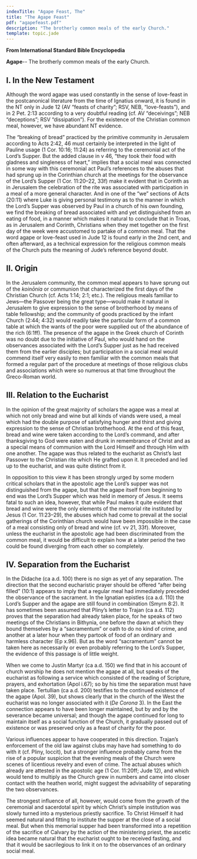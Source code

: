 ```yaml
---
indexTitle: "Agape Feast, The"
title: "The Agape Feast"
pdf: "agapefeast.pdf"
description: "The brotherly common meals of the early Church."
template: topic.jade
---
```


**From International Standard Bible Encyclopedia**

**Agape**-- The brotherly common meals of the early Church.

I. In the New Testament
-----------------------

Although the word agape was used constantly in the sense of love-feast
in the postcanonical literature from the time of Ignatius onward, it is
found in the NT only in Jude 12 (AV “feasts of charity”; RSV, NEB,
“love-feasts”), and in 2 Pet. 2:13 according to a very doubtful reading
(cf. AV “deceivings”; NEB “deceptions”; RSV “dissipation”). For the
existence of the Christian common meal, however, we have abundant NT
evidence.

The “breaking of bread” practiced by the primitive community in
Jerusalem according to Acts 2:42, 46 must certainly be interpreted in
the light of Pauline usage (1 Cor. 10:16; 11:24) as referring to the
ceremonial act of the Lord’s Supper. But the added clause in v 46, “they
took their food with gladness and singleness of heart,” implies that a
social meal was connected in some way with this ceremonial act Paul’s
references to the abuses that had sprung up in the Corinthian church at
the meetings for the observance of the Lord’s Supper (1 Cor. 11:20–22,
33f) make it evident that in Corinth as in Jerusalem the celebration of
the rite was associated with participation in a meal of a more general
character. And in one of the “we” sections of Acts (20:11) where Luke is
giving personal testimony as to the manner in which the Lord’s Supper
was observed by Paul in a church of his own founding, we find the
breaking of bread associated with and yet distinguished from an eating
of food, in a manner which makes it natural to conclude that in Troas,
as in Jerusalem and Corinth, Christians when they met together on the
first day of the week were accustomed to partake of a common meal. That
the word agape or love-feast used in Jude 12 is found early in the 2nd
cent, and often afterward, as a technical expression for the religious
common meals of the Church puts the meaning of Jude’s reference beyond
doubt.

II. Origin
----------

In the Jerusalem community, the common meal appears to have sprung out
of the *koinōnía* or communion that characterized the first days of the
Christian Church (cf. Acts 1:14; 2:1; etc.). The religious meals
familiar to Jews—the Passover being the great type—would make it natural
in Jerusalem to give expression to the sense of brotherhood by means of
table fellowship; and the community of goods practiced by the infant
Church (2:44; 4:32) would readily take the particular form of a common
table at which the wants of the poor were supplied out of the abundance
of the rich (6:1ff). The presence of the agape in the Greek church of
Corinth was no doubt due to the initiative of Paul, who would hand on
the observances associated with the Lord’s Supper just as he had
received them from the earlier disciples; but participation in a social
meal would commend itself very easily to men familiar with the common
meals that formed a regular part of the procedure at meetings of those
religious clubs and associations which were so numerous at that time
throughout the Greco-Roman world.

III. Relation to the Eucharist
------------------------------

In the opinion of the great majority of scholars the agape was a meal at
which not only bread and wine but all kinds of viands were used, a meal
which had the double purpose of satisfying hunger and thirst and giving
expression to the sense of Christian brotherhood. At the end of this
feast, bread and wine were taken according to the Lord’s command, and
after thanksgiving to God were eaten and drunk in remembrance of Christ
and as a special means of communion with the Lord Himself and through
Him with one another. The agape was thus related to the eucharist as
Christ’s last Passover to the Christian rite which He grafted upon it.
It preceded and led up to the eucharist, and was quite distinct from it.

In opposition to this view it has been strongly urged by some modern
critical scholars that in the apostolic age the Lord’s supper was not
distinguished from the agape, but that the agape itself from beginning
to end was the Lord’s Supper which was held in memory of Jesus. It seems
fatal to such an idea, however, that while Paul makes it quite evident
that bread and wine were the only elements of the memorial rite
instituted by Jesus (1 Cor. 11:23–29), the abuses which had come to
prevail at the social gatherings of the Corinthian church would have
been impossible in the case of a meal consisting only of bread and wine
(cf. vv 21, 33f). Moreover, unless the eucharist in the apostolic age
had been discriminated from the common meal, it would be difficult to
explain how at a later period the two could be found diverging from each
other so completely.

IV. Separation from the Eucharist
---------------------------------

In the Didache (ca a.d. 100) there is no sign as yet of any separation.
The direction that the second eucharistic prayer should be offered
“after being filled” (10:1) appears to imply that a regular meal had
immediately preceded the observance of the sacrament. In the Ignatian
epistles (ca a.d. 110) the Lord’s Supper and the agape are still found
in combination (Smyrn 8:2). It has sometimes been assumed that Pliny’s
letter to Trajan (ca a.d. 112) proves that the separation had already
taken place, for he speaks of two meetings of the Christians in
Bithynia, one before the dawn at which they bound themselves by a
“sacramentum” or oath to do no kind of crime, and another at a later
hour when they partook of food of an ordinary and harmless character (Ep
x.96). But as the word “sacramentum” cannot be taken here as necessarily
or even probably referring to the Lord’s Supper, the evidence of this
passage is of little weight.

When we come to Justin Martyr (ca a.d. 150) we find that in his account
of church worship he does not mention the agape at all, but speaks of
the eucharist as following a service which consisted of the reading of
Scripture, prayers, and exhortation (Apol i.67); so by his time the
separation must have taken place. Tertullian (ca a.d. 200) testifies to
the continued existence of the agape (Apol. 39), but shows clearly that
in the church of the West the eucharist was no longer associated with it
(*De Corona* 3). In the East the connection appears to have been longer
maintained, but by and by the severance became universal; and though the
agape continued for long to maintain itself as a social function of the
Church, it gradually passed out of existence or was preserved only as a
feast of charity for the poor.

Various influences appear to have cooperated in this direction. Trajan’s
enforcement of the old law against clubs may have had something to do
with it (cf. Pliny, loccit), but a stronger influence probably came from
the rise of a popular suspicion that the evening meals of the Church
were scenes of licentious revelry and even of crime. The actual abuses
which already are attested in the apostolic age (1 Cor. 11:20ff; Jude
12), and which would tend to multiply as the Church grew in numbers and
came into closer contact with the heathen world, might suggest the
advisability of separating the two observances.

The strongest influence of all, however, would come from the growth of
the ceremonial and sacerdotal spirit by which Christ’s simple
institution was slowly turned into a mysterious priestly sacrifice. To
Christ Himself it had seemed natural and fitting to institute the supper
at the close of a social meal. But when this memorial supper had been
transformed into a repetition of the sacrifice of Calvary by the action
of the ministering priest, the ascetic idea became natural that the
eucharist ought to be received fasting, and that it would be
sacrilegious to link it on to the observances of an ordinary social
meal.

